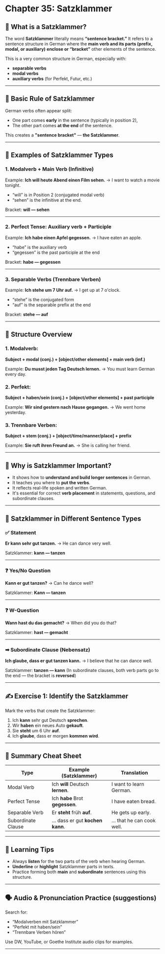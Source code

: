# Chapter 35: Satzklammer

## 📍 What is a **Satzklammer**?

The word **Satzklammer** literally means **“sentence bracket.”**
It refers to a sentence structure in German where the **main verb and its parts (prefix, modal, or auxiliary)** **enclose or “bracket”** other elements of the sentence.

This is a very common structure in German, especially with:

* **separable verbs**
* **modal verbs**
* **auxiliary verbs** (for Perfekt, Futur, etc.)

---

## 🧱 Basic Rule of Satzklammer

German verbs often appear split:

* One part comes **early** in the sentence (typically in position 2),
* The other part comes **at the end** of the sentence.

This creates a **"sentence bracket"** — **the Satzklammer**.

---

## 📌 Examples of Satzklammer Types

### 1. **Modalverb + Main Verb (Infinitive)**

Example:
**Ich will heute Abend einen Film sehen.**
→ I want to watch a movie tonight.

* “will” is in Position 2 (conjugated modal verb)
* “sehen” is the infinitive at the end.

Bracket: **will — sehen**

---

### 2. **Perfect Tense: Auxiliary verb + Participle**

Example:
**Ich habe einen Apfel gegessen.**
→ I have eaten an apple.

* “habe” is the auxiliary verb
* “gegessen” is the past participle at the end

Bracket: **habe — gegessen**

---

### 3. **Separable Verbs (Trennbare Verben)**

Example:
**Ich stehe um 7 Uhr auf.**
→ I get up at 7 o'clock.

* “stehe” is the conjugated form
* “auf” is the separable prefix at the end

Bracket: **stehe — auf**

---

## 🔧 Structure Overview

### 1. Modalverb:

**Subject + modal (conj.) + \[object/other elements] + main verb (inf.)**

Example:
**Du musst jeden Tag Deutsch lernen.**
→ You must learn German every day.

### 2. Perfekt:

**Subject + haben/sein (conj.) + \[object/other elements] + past participle**

Example:
**Wir sind gestern nach Hause gegangen.**
→ We went home yesterday.

### 3. Trennbare Verben:

**Subject + stem (conj.) + \[object/time/manner/place] + prefix**

Example:
**Sie ruft ihren Freund an.**
→ She is calling her friend.

---

## 🧠 Why is Satzklammer Important?

* It shows how to **understand and build longer sentences** in German.
* It teaches you where to **put the verbs**.
* It reflects real-life spoken and written German.
* It's essential for correct **verb placement** in statements, questions, and subordinate clauses.

---

## 🧩 Satzklammer in Different Sentence Types

### ✅ Statement

**Er kann sehr gut tanzen.**
→ He can dance very well.

Satzklammer: **kann — tanzen**

---

### ❓ Yes/No Question

**Kann er gut tanzen?**
→ Can he dance well?

Satzklammer: **Kann — tanzen**

---

### ❓ W-Question

**Wann hast du das gemacht?**
→ When did you do that?

Satzklammer: **hast — gemacht**

---

### ➡ Subordinate Clause (Nebensatz)

**Ich glaube, dass er gut tanzen kann.**
→ I believe that he can dance well.

Satzklammer: **tanzen — kann**
(In subordinate clauses, both verb parts go to the end — the bracket is **reversed**)

---

## ✍️ Exercise 1: Identify the Satzklammer

Mark the verbs that create the Satzklammer:

1. Ich **kann** sehr gut Deutsch **sprechen**.
2. Wir **haben** ein neues Auto **gekauft**.
3. Sie **steht** um 6 Uhr **auf**.
4. Ich **glaube**, dass er morgen **kommen** **wird**.

---

## 📄 Summary Cheat Sheet

| Type               | Example (Satzklammer)              | Translation              |
| ------------------ | ---------------------------------- | ------------------------ |
| Modal Verb         | Ich **will** Deutsch **lernen**.   | I want to learn German.  |
| Perfect Tense      | Ich **habe** Brot **gegessen**.    | I have eaten bread.      |
| Separable Verb     | Er **steht** früh **auf**.         | He gets up early.        |
| Subordinate Clause | … dass er gut **kochen** **kann**. | … that he can cook well. |

---

## 🎯 Learning Tips

* Always **listen** for the two parts of the verb when hearing German.
* **Underline** or **highlight** Satzklammer parts in texts.
* Practice forming both **main** and **subordinate** sentences using this structure.

---

## 🗣️ Audio & Pronunciation Practice (suggestions)

Search for:

* “Modalverben mit Satzklammer”
* “Perfekt mit haben/sein”
* “Trennbare Verben hören”

Use DW, YouTube, or Goethe Institute audio clips for examples.

---
